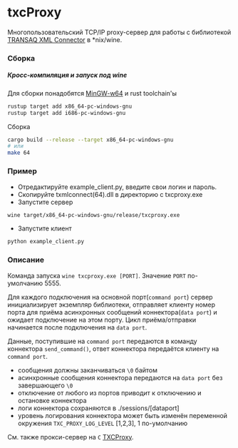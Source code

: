 # txcProxy

Многопользовательский TCP/IP proxy-cервер для работы с библиотекой [TRANSAQ XML Connector](https://www.finam.ru/howtotrade/tconnector/) в *nix/wine.

### Сборка
##### Кросс-компиляция и запуск под wine
Для сборки понадобятся [MinGW-w64](https://www.mingw-w64.org) и rust toolchain'ы
```bash
rustup target add x86_64-pc-windows-gnu
rustup target add i686-pc-windows-gnu
```
Сборка
```bash
cargo build --release --target x86_64-pc-windows-gnu
# или
make 64
```
### Пример
- Отредактируйте example_client.py, введите свои логин и пароль.
- Скопируйте txmlconnect(64).dll в директорию с txcproxy.exe
- Запустите сервер
```bash
wine target/x86_64-pc-windows-gnu/release/txcproxy.exe
```
- Запустите клиент
```bash
python example_client.py
```
### Описание
Команда запуска `wine txcproxy.exe [PORT]`. Значение `PORT` по-умолчанию 5555.

Для каждого подключения на основной порт(`command port`) сервер инициализирует экземпляр библиотеки, отправляет
клиенту номер порта для приёма асинхронных сообщений коннектора(`data port`) и ожидает
подключение на этом порту. Цикл приёма/отправки начинается после подключения на `data port`.

Данные, поступившие на `command port` передаются в команду коннектора `send_command()`, ответ коннектора передаётся клиенту на `command port`.
- сообщения должны заканчиваться `\0` байтом
- aсинхронные сообщения коннектора передаются на `data port` без завершающего `\0`
- отключение от любого из портов приводит к отключению и остановке коннектора
- логи коннектора сохраняются в ./sessions/[dataport]
- уровень логирования коннектора может быть изменён переменной
  окружения `TXC_PROXY_LOG_LEVEL` [1,2,3], 1 по-умолчанию

См. также прокси-сервер на `C` [TXCProxy](https://github.com/novikovag/TXCProxy).
